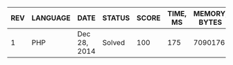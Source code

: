| REV | LANGUAGE | DATE | STATUS | SCORE | TIME, MS | MEMORY, BYTES | IN RANKING | UNIQUE | RANKING POINTS |
|-----|----------|------|--------|-------|----------|---------------|------------|--------|----------------|
| 1 | PHP | Dec 28, 2014 | Solved | 100 | 175 | 7090176 | yes | yes | 28.776 |



